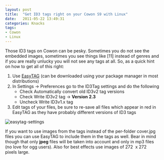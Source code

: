 ```yaml
---
layout: post
title:  "Get ID3 tags right on your Cowon S9 with Linux"
date:   2011-05-22 13:49:31
categories: Knacks
tags:
- Cowon
- Linux
---
```


Those ID3 tags on Cowon can be pesky. Sometimes you do not see the embedded
images, sometimes you see things like [11] instead of genres and if you are
really unlucky you will not see any tags at all. So, as a quick hint on how to
get all of this right:

1.  Use [EasyTAG][1] (can be downloaded using your package manager in most
    distributions)
2.  In Settings → Preferences go to the ID3Tag settings and do the following
    *   Check Automatically convert old ID3v2 tag versions
    *   Check Write ID3v2 tag → **Version 2.3**
    *   Uncheck Write ID3v1.x tag
3.  Edit tags of your files, be sure to re-save all files which appear in red
in EasyTAG as they have probably different versions of ID3 tags

![easytag-settings]

If you want to use images from the tags instead of the per-folder cover.jpg
files you can use EasyTAG to include them in the tags as well. Bear in mind
though that only **jpeg** files will be taken into account and only in mp3
files (no love for ogg users). Also for best effects use images of 272  x 272
pixels large.

 [1]: http://easytag.sourceforge.net/ "EeasyTAG for Linux"
 [easytag-settings]: /images/EasyTAG-Cowon-settings.png "EasyTAG Cowon settings"
